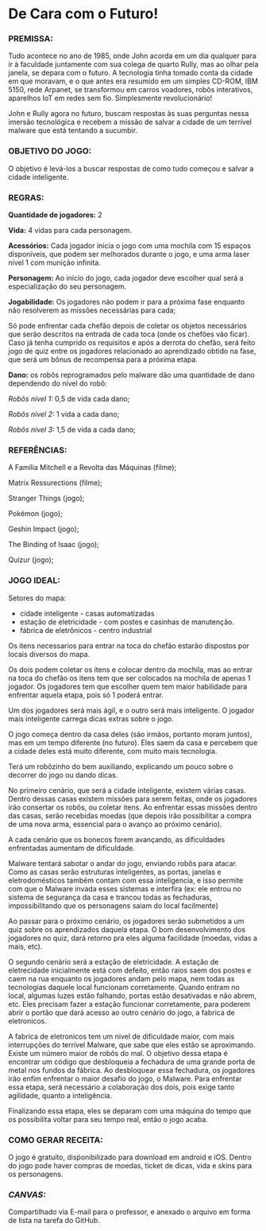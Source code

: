 # De Cara com o Futuro!

### **PREMISSA:**
Tudo acontece no ano de 1985, onde John acorda em um dia qualquer para ir à faculdade juntamente com sua colega de quarto Rully, mas ao olhar pela janela, se depara com o futuro.
A tecnologia tinha tomado conta da cidade em que moravam, e o que antes era resumido em um simples CD-ROM, IBM 5150, rede Arpanet, se transformou em carros voadores, robôs interativos, aparelhos IoT em redes sem fio. Simplesmente revolucionário!

John e Rully agora no futuro, buscam respostas às suas perguntas nessa imersão tecnológica e recebem a missão de salvar a cidade de um terrível malware que está tentando a sucumbir.


### **OBJETIVO DO JOGO:**
O objetivo é levá-los a buscar respostas de como tudo começou e salvar a cidade inteligente.


### **REGRAS:**
**Quantidade de jogadores:** 2

**Vida:** 4 vidas para cada personagem.

**Acessórios:** Cada jogador inicia o jogo com uma mochila com 15 espaços disponíveis, que podem ser melhorados durante o jogo, e uma arma laser nível 1 com munição infinita.

**Personagem:** Ao início do jogo, cada jogador deve escolher qual será  a especialização do seu personagem.

**Jogabilidade:** Os jogadores não podem ir para a próxima fase enquanto não resolverem as missões necessárias para cada; 

Só pode enfrentar cada chefão depois de coletar os objetos necessários que serão descritos na entrada de cada toca (onde os chefões vão ficar). Caso já tenha cumprido os requisitos e após a derrota do chefão, será feito jogo de quiz entre os jogadores relacionado ao aprendizado obtido na fase, que será um bônus de recompensa para a próxima etapa.



**Dano:** os robôs reprogramados pelo malware dão uma quantidade de dano dependendo do nível do robô:

*Robôs nível 1:* 0,5 de vida cada dano; 


*Robôs nível 2:* 1 vida a cada dano;


*Robôs nível 3:* 1,5 de vida a cada dano;

### **REFERÊNCIAS:**
A Família Mitchell e a Revolta das Máquinas (filme);

Matrix Ressurections (filme);

Stranger Things (jogo); 

Pokémon (jogo);

Geshin Impact (jogo);

The Binding of Isaac (jogo);

Quizur (jogo);

### **JOGO IDEAL:**

Setores do mapa:
- cidade inteligente - casas automatizadas
- estação de eletricidade - com postes e casinhas de manutenção.
- fábrica de eletrônicos - centro industrial

Os itens necessarios para entrar na toca do chefão estarão dispostos por locais diversos do mapa.

Os dois podem coletar os itens e colocar dentro da mochila, mas ao entrar na toca do chefão os itens tem que ser colocados na mochila de apenas 1 jogador. Os jogadores tem que escolher quem tem maior habilidade para enfrentar aquela etapa, pois só 1 poderá entrar.

Um dos jogadores será mais ágil, e o outro será mais inteligente. O jogador mais inteligente carrega dicas extras sobre o jogo.

O jogo começa dentro da casa deles (são irmãos, portanto moram juntos), mas em um tempo diferente (no futuro). Eles saem da casa e percebem que a cidade deles está muito diferente, com muito mais tecnologia.

Terá um robôzinho do bem auxiliando, explicando um pouco sobre o decorrer do jogo ou dando dicas.

No primeiro cenário, que será a cidade inteligente, existem várias casas. Dentro dessas casas existem missões para serem feitas, onde os jogadores irão consertar os robôs, ou coletar itens. Ao enfrentar essas missões dentro das casas, serão recebidas moedas (que depois irão possibilitar a compra de uma nova arma, essencial para o avanço ao próximo cenário).

A cada cenário que os bonecos forem avançando, as dificuldades enfrentadas aumentam de dificuldade. 

Malware tentará sabotar o andar do jogo, enviando robôs para atacar. Como as casas serão estruturas inteligentes, as portas, janelas e eletrodomésticos também contam com essa inteligencia, e isso permite com que o Malware invada esses sistemas e interfira (ex: ele entrou no sistema de segurança da casa e trancou todas as fechaduras, impossibilitando que os personagens saiam do local facilmente)

Ao passar para o próximo cenário, os jogadores serão submetidos a um quiz sobre os aprendizados daquela etapa. O bom desenvolvimento dos jogadores no quiz, dará retorno pra eles alguma facilidade (moedas, vidas a mais, etc).

O segundo cenário será a estação de eletricidade. A estação de eletrecidade inicialmente está com defeito, então raios saem dos postes e caem na rua enquanto os jogadores andam pelo mapa, nem todas as tecnologias daquele local funcionam corretamente. Quando entram no local, algumas luzes estão falhando, portas estão desativadas e não abrem, etc. Eles precisam fazer a estação funcionar corretamente, para poderem abrir o portão que dará acesso ao outro cenário do jogo, a fabrica de eletronicos.

A fabrica de eletronicos tem um nivel de dificuldade maior, com mais interrupções do terrível Malware, que sabe que eles estão se aproximando. Existe um número maior de robôs do mal. O objetivo dessa etapa é encontrar um código que desbloqueia a fechadura de uma grande porta de metal nos fundos da fábrica. Ao desbloquear essa fechadura, os jogadores irão enfim enfrentar o maior desafio do jogo, o Malware. Para enfrentar essa etapa, será necessário a colaboração dos dois, pois exige tanto agilidade, quanto a inteligência.

Finalizando essa etapa, eles se deparam com uma máquina do tempo que os possibilita voltar para seu tempo real, então o jogo acaba.

### **COMO GERAR RECEITA:**
O jogo é gratuíto, disṕonibilizado para download em android e iOS.
Dentro do jogo pode haver compras de moedas, ticket de dicas, vida e skins para os personagens.


### ***CANVAS:***
Compartilhado via E-mail para o professor, e anexado o arquivo em forma de lista na tarefa do GitHub.
